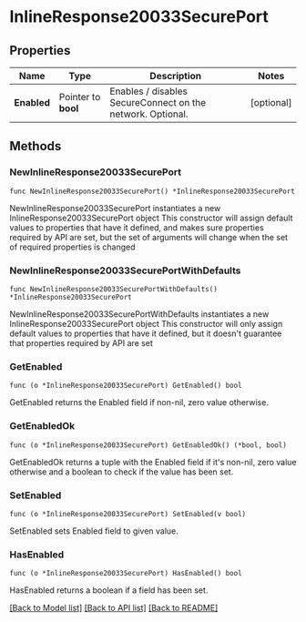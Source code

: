 # InlineResponse20033SecurePort

## Properties

Name | Type | Description | Notes
------------ | ------------- | ------------- | -------------
**Enabled** | Pointer to **bool** | Enables / disables SecureConnect on the network. Optional. | [optional] 

## Methods

### NewInlineResponse20033SecurePort

`func NewInlineResponse20033SecurePort() *InlineResponse20033SecurePort`

NewInlineResponse20033SecurePort instantiates a new InlineResponse20033SecurePort object
This constructor will assign default values to properties that have it defined,
and makes sure properties required by API are set, but the set of arguments
will change when the set of required properties is changed

### NewInlineResponse20033SecurePortWithDefaults

`func NewInlineResponse20033SecurePortWithDefaults() *InlineResponse20033SecurePort`

NewInlineResponse20033SecurePortWithDefaults instantiates a new InlineResponse20033SecurePort object
This constructor will only assign default values to properties that have it defined,
but it doesn't guarantee that properties required by API are set

### GetEnabled

`func (o *InlineResponse20033SecurePort) GetEnabled() bool`

GetEnabled returns the Enabled field if non-nil, zero value otherwise.

### GetEnabledOk

`func (o *InlineResponse20033SecurePort) GetEnabledOk() (*bool, bool)`

GetEnabledOk returns a tuple with the Enabled field if it's non-nil, zero value otherwise
and a boolean to check if the value has been set.

### SetEnabled

`func (o *InlineResponse20033SecurePort) SetEnabled(v bool)`

SetEnabled sets Enabled field to given value.

### HasEnabled

`func (o *InlineResponse20033SecurePort) HasEnabled() bool`

HasEnabled returns a boolean if a field has been set.


[[Back to Model list]](../README.md#documentation-for-models) [[Back to API list]](../README.md#documentation-for-api-endpoints) [[Back to README]](../README.md)


